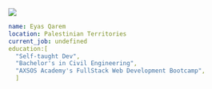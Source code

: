 


<img src="https://i.redd.it/s28zf8y4pea91.gif">


```yaml
name: Eyas Qarem
location: Palestinian Territories
current_job: undefined
education:[
  "Self-taught Dev",
  "Bachelor's in Civil Engineering",
  "AXSOS Academy's FullStack Web Development Bootcamp",
  ]

